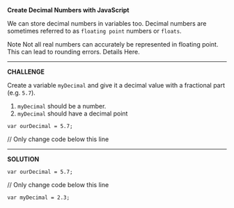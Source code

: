 **Create Decimal Numbers with JavaScript**

We can store decimal numbers in variables too. Decimal numbers are sometimes referred to as `floating point` numbers or `floats`.

Note
Not all real numbers can accurately be represented in floating point. This can lead to rounding errors. Details Here.

--------------------------------------

**CHALLENGE**

Create a variable `myDecimal` and give it a decimal value with a fractional part (e.g. `5.7`).

1. `myDecimal` should be a number.
2. `myDecimal` should have a decimal point

`var ourDecimal = 5.7;`

// Only change code below this line


----------------------------------------
**SOLUTION**

`var ourDecimal = 5.7;`

// Only change code below this line

`var myDecimal = 2.3;`
